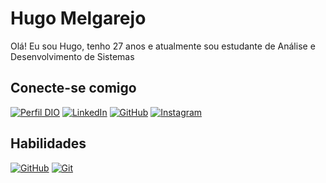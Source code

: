 # Hugo Melgarejo

Olá! Eu sou Hugo, tenho 27 anos e atualmente sou estudante de Análise e Desenvolvimento de Sistemas

## Conecte-se comigo

[![Perfil DIO](https://img.shields.io/badge/-Meu%20Perfil%20na%20DIO-000?style=for-the-badge)](https://web.dio.me/users/hugomelgarejo987) 
[![LinkedIn](https://img.shields.io/badge/LinkedIn-000?style=for-the-badge&logo=linkedin&logoColor=fff)](https://www.linkedin.com/in/hugo-melgarejo/)
[![GitHub](https://img.shields.io/badge/GitHub-000?style=for-the-badge&logo=github&logoColor=fff)](https://github.com/hugomelgarejoo)
[![Instagram](https://img.shields.io/badge/Instagram-000?style=for-the-badge&logo=instagram)](https://www.instagram.com/_hugomelgarejo/)

## Habilidades

[![GitHub](https://img.shields.io/badge/GitHub-000?style=for-the-badge&logo=github&logoColor=fff)](https://docs.github.com/pt)
[![Git](https://img.shields.io/badge/Git-000?style=for-the-badge&logo=git&logoColor=fff)](https://git-scm.com/doc)